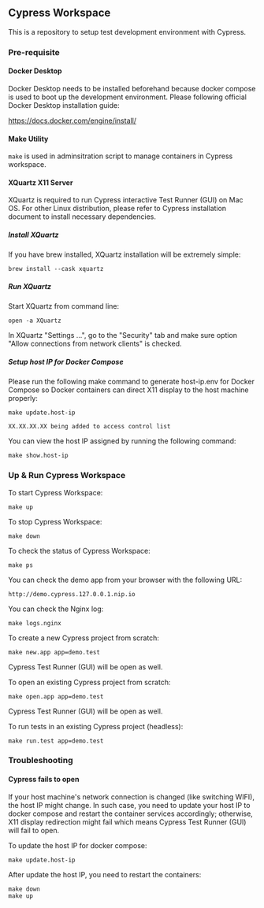 ## Cypress Workspace

This is a repository to setup test development environment with Cypress. 

### Pre-requisite

#### Docker Desktop

Docker Desktop needs to be installed beforehand because docker compose is used to boot up the development environment. Please following official Docker Desktop installation guide:

https://docs.docker.com/engine/install/

#### Make Utility

`make` is used in adminsitration script to manage containers in Cypress workspace.

#### XQuartz X11 Server

XQuartz is required to run Cypress interactive Test Runner (GUI) on Mac OS. For other Linux distribution, please refer to Cypress installation document to install necessary dependencies.

##### Install XQuartz

If you have brew installed, XQuartz installation will be extremely simple:

```
brew install --cask xquartz
```

##### Run XQuartz

Start XQuartz from command line:

```
open -a XQuartz
```

In XQuartz "Settings ...", go to the "Security" tab and make sure option "Allow connections from network clients" is checked.

##### Setup host IP for Docker Compose

Please run the following make command to generate host-ip.env for Docker Compose so Docker containers can direct X11 display to the host machine properly:

```
make update.host-ip

XX.XX.XX.XX being added to access control list
```

You can view the host IP assigned by running the following command:

```
make show.host-ip
```

### Up & Run Cypress Workspace

To start Cypress Workspace:

```
make up
```

To stop Cypress Workspace:

```
make down
```

To check the status of Cypress Workspace:

```
make ps
```

You can check the demo app from your browser with the following URL:

```
http://demo.cypress.127.0.0.1.nip.io
```

You can check the Nginx log:

```
make logs.nginx
```

To create a new Cypress project from scratch:

```
make new.app app=demo.test
```

Cypress Test Runner (GUI) will be open as well.

To open an existing Cypress project from scratch:

```
make open.app app=demo.test
```

Cypress Test Runner (GUI) will be open as well.

To run tests in an existing Cypress project (headless):

```
make run.test app=demo.test
```

### Troubleshooting

#### Cypress fails to open

If your host machine's network connection is changed (like switching WIFI), the host IP might change. In such case, you need to update your host IP to docker compose and restart the container services accordingly; otherwise, X11 display redirection might fail which means Cypress Test Runner (GUI) will fail to open.

To update the host IP for docker compose: 

```
make update.host-ip
```

After update the host IP, you need to restart the containers:

```
make down
make up
```

